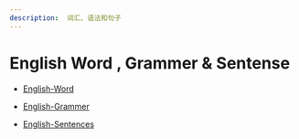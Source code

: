 ```yaml
---
description:  词汇、语法和句子
---
```

# English Word , Grammer & Sentense

* [English-Word](/tag-english-word/)  

* [English-Grammer](/tag-english-grammer/)

* [English-Sentences](/tag-english-sentences/)

